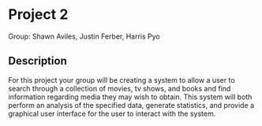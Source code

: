 # Project 2

Group: Shawn Aviles, Justin Ferber, Harris Pyo

## Description

For this project your group will be creating a system to allow a user to search through a collection of movies, tv shows, and books and find information regarding media they may wish to obtain. This system will both perform an analysis of the specified data, generate statistics, and provide a graphical user interface for the user to interact with the system.
